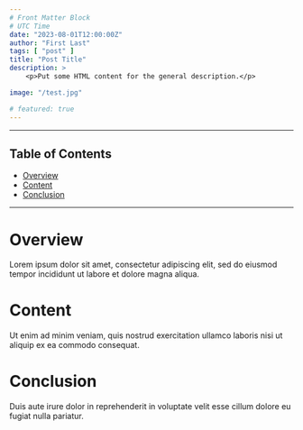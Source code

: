 ```yaml
---
# Front Matter Block
# UTC Time
date: "2023-08-01T12:00:00Z"
author: "First Last"
tags: [ "post" ]
title: "Post Title"
description: >
    <p>Put some HTML content for the general description.</p>

image: "/test.jpg"

# featured: true
---
```


<!-- Post Content Follows -->

---

## Table of Contents

- [Overview](#overview)
- [Content](#content)
- [Conclusion](#conclusion)

---

# Overview

Lorem ipsum dolor sit amet, consectetur adipiscing elit, sed do eiusmod tempor incididunt ut labore et dolore magna aliqua.

# Content

Ut enim ad minim veniam, quis nostrud exercitation ullamco laboris nisi ut aliquip ex ea commodo consequat.

# Conclusion

Duis aute irure dolor in reprehenderit in voluptate velit esse cillum dolore eu fugiat nulla pariatur.